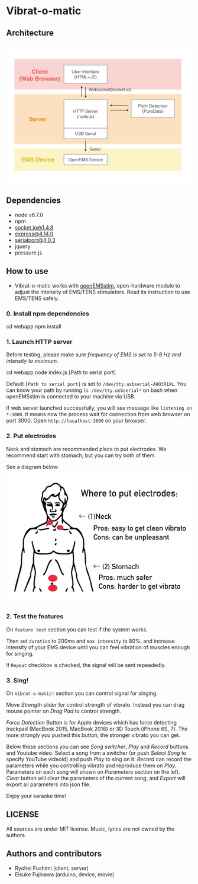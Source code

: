 # Vibrat-o-matic

## Architecture

![](architecture.png)

## Dependencies

- node v6.7.0
- npm
 - socket.io@1.4.8
 - express@4.14.0
 - serialport@4.0.3
- jquery
- pressure.js

## How to use

- Vibrat-o-matic works with [openEMSstim](https://github.com/PedroLopes/openEMSstim), open-hardware module to adjust the intensity of EMS/TENS stimulators. Read its instruction to use EMS/TENS safely.

### 0. Install npm dependencies

 cd webapp
 npm install

### 1. Launch HTTP server

Before testing, please make sure *frequency of EMS is set to 5-8 Hz and intensity to minimum.*

 cd webapp
 node index.js [Path to serial port]

Default `[Path to serial port]` is set to `/dev/tty.usbserial-A9O3R1XL`. You can know your path by running `ls /dev/tty.usbserial*` on bash when openEMSstim is connected to your machine via USB.

If web server launched successfully, you will see message like `listening on *:3000`. It means now the process wait for connection from web browser on port 3000. Open `http://localhost:3000` on your browser.

### 2. Put electrodes

Neck and stomach are recommended place to put electrodes. We recommend start with stomach, but you can try both of them. 

See a diagram below: 

![Where to put electrode](electrode.png)

### 2. Test the features

On `feature test` section you can test if the system works. 

Then set `duration` to 200ms and `max intensity` to 80%, and increase intensity of your EMS device until you can feel vibration of muscles enough for singing.

If `Repeat` checkbox is checked, the signal will be sent repeadedly.

### 3. Sing!

On `Vibrat-o-matic!` section you can control signal for singing.

Move *Strength* slider for control strength of vibrato. Instead you can drag mouse pointer on *Drag Pad* to control strength.

*Force Detection* Button is for Apple devices which has force detecting trackpad (MacBook 2015, MacBook 2016) or 3D Touch (iPhone 6S, 7). The more strongly you pushed this button, the stronger vibrato you can get.

Below these sections you can see *Song switcher*, *Play* and *Record* buttons and Youtube video. Select a song from a switcher (or push *Select Song* to specify YouTube videoId) and push *Play* to sing on it. *Record* can record the parameters while you controlling vibrato and reproduce them on *Play*. Parameters on each song will shown on *Parameters* section on the left. *Clear* button will clear the parameters of the current song, and *Export* will export all parameters into json file.

Enjoy your karaoke time!


## LICENSE

All sources are under MIT license. Music, lyrics are not owned by the authors.

## Authors and contributors

- Ryohei Fushimi (client, server)
- Eisuke Fujinawa (arduino, device, movie)

